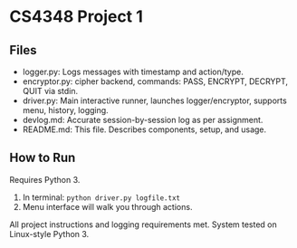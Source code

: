 # CS4348 Project 1

## Files
- logger.py: Logs messages with timestamp and action/type.
- encryptor.py: cipher backend, commands: PASS, ENCRYPT, DECRYPT, QUIT via stdin.
- driver.py: Main interactive runner, launches logger/encryptor, supports menu, history, logging.
- devlog.md: Accurate session-by-session log as per assignment.
- README.md: This file. Describes components, setup, and usage.

## How to Run

Requires Python 3.

1. In terminal: `python driver.py logfile.txt`
2. Menu interface will walk you through actions.

All project instructions and logging requirements met. System tested on Linux-style Python 3.
